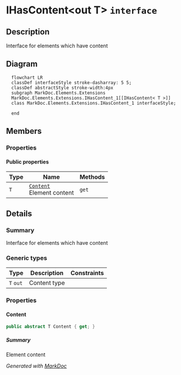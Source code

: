 # IHasContent&lt;out T&gt; `interface`

## Description
Interface for elements which have content

## Diagram
```mermaid
  flowchart LR
  classDef interfaceStyle stroke-dasharray: 5 5;
  classDef abstractStyle stroke-width:4px
  subgraph MarkDoc.Elements.Extensions
  MarkDoc.Elements.Extensions.IHasContent_1[[IHasContent< T >]]
  class MarkDoc.Elements.Extensions.IHasContent_1 interfaceStyle;

  end
```

## Members
### Properties
#### Public  properties
| Type | Name | Methods |
| --- | --- | --- |
| `T` | [`Content`](#content)<br>Element content | `get` |

## Details
### Summary
Interface for elements which have content

### Generic types
| Type | Description | Constraints |
| --- | --- | --- |
| `T` `out` | Content type |  |

### Properties
#### Content
```csharp
public abstract T Content { get; }
```
##### Summary
Element content

*Generated with* [*MarkDoc*](https://github.com/hailstorm75/MarkDoc.Core)
